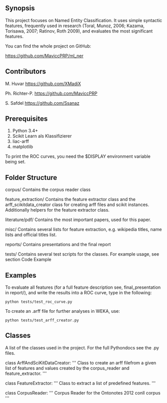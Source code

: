 ## Synopsis

This project focuses on Named Entity Classification. It uses simple syntactic features, frequently used in research (Toral, Munoz, 2006; Kazama, Torisawa, 2007; Ratinov, Roth 2009), and evaluates the most significant features. 

You can find the whole project on GitHub:

https://github.com/MaviccPRP/ml_ner

## Contributors

M. Huvar
https://github.com/XMadiX

Ph. Richter-P.
https://github.com/MaviccPRP

S. Safdel
https://github.com/Ssanaz

## Prerequisites

1. Python 3.4+
2. Scikit Learn als Klassifizierer
3. liac-arff
4. matplotlib

To print the ROC curves, you need the $DISPLAY environment variable being set.

## Folder Structure

corpus/
Contains the corpus reader class

feature_extraction/
Contains the feature extractor class and the arff_scikitdata_creator class for creating arff files and scikit instances. Additionally helpers for the feature extractor class. 

literature/pdf/
Contains the most important papers, used for this paper.

misc/
Contains several lists for feature extraction, e.g. wikipedia titles, name lists and official titles list.

reports/
Contains presentations and the final report

tests/
Contains several test scripts for the classes. For example usage, see section Code Example


## Examples

To evaluate all features (for a full feature description see, final_presentation in report/), and write the results into a ROC curve, type in the following:

```
python tests/test_roc_curve.py
```

To create an .arff file for further analyses in WEKA, use:

```
python tests/test_arff_creator.py 
```



## Classes

A list of the classes used in the project. For the full Pythondocs see the .py files.

class ArffAndSciKitDataCreator:
    '''
    Class to create an arff filefrom a given list of features and values created by the corpus_reader and feature_extractor.
    '''

class FeatureExtractor:
    '''
    Class to extract a list of predefined features.
    '''

class CorpusReader:
    '''
    Corpus Reader for the Ontonotes 2012 conll corpus
    '''



